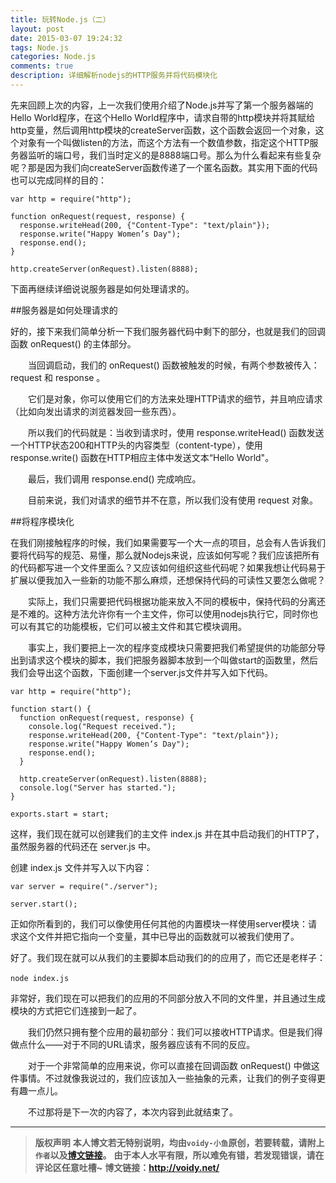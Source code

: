 ```yaml
---
title: 玩转Node.js（二）
layout: post
date: 2015-03-07 19:24:32
tags: Node.js
categories: Node.js
comments: true
description: 详细解析nodejs的HTTP服务并将代码模块化
---
```


先来回顾上次的内容，上一次我们使用介绍了Node.js并写了第一个服务器端的Hello World程序，在这个Hello World程序中，请求自带的http模块并将其赋给http变量，然后调用http模块的createServer函数，这个函数会返回一个对象，这个对象有一个叫做listen的方法，而这个方法有一个数值参数，指定这个HTTP服务器监听的端口号，我们当时定义的是8888端口号。那么为什么看起来有些复杂呢？那是因为我们向createServer函数传递了一个匿名函数。其实用下面的代码也可以完成同样的目的：

	var http = require("http");
	
	function onRequest(request, response) {
	  response.writeHead(200, {"Content-Type": "text/plain"});
	  response.write("Happy Women’s Day");
	  response.end();
	}
	
	http.createServer(onRequest).listen(8888);

下面再继续详细说说服务器是如何处理请求的。

##服务器是如何处理请求的　

好的，接下来我们简单分析一下我们服务器代码中剩下的部分，也就是我们的回调函数 onRequest() 的主体部分。

　　当回调启动，我们的 onRequest() 函数被触发的时候，有两个参数被传入：request 和 response 。

　　它们是对象，你可以使用它们的方法来处理HTTP请求的细节，并且响应请求（比如向发出请求的浏览器发回一些东西）。

　　所以我们的代码就是：当收到请求时，使用 response.writeHead() 函数发送一个HTTP状态200和HTTP头的内容类型（content-type），使用 response.write() 函数在HTTP相应主体中发送文本“Hello World"。

　　最后，我们调用 response.end() 完成响应。

　　目前来说，我们对请求的细节并不在意，所以我们没有使用 request 对象。

##将程序模块化

在我们刚接触程序的时候，我们如果需要写一个大一点的项目，总会有人告诉我们要将代码写的规范、易懂，那么就Nodejs来说，应该如何写呢？我们应该把所有的代码都写进一个文件里面么？又应该如何组织这些代码呢？如果我想让代码易于扩展以便我加入一些新的功能不那么麻烦，还想保持代码的可读性又要怎么做呢？

　　实际上，我们只需要把代码根据功能来放入不同的模板中，保持代码的分离还是不难的。这种方法允许你有一个主文件，你可以使用nodejs执行它，同时你也可以有其它的功能模板，它们可以被主文件和其它模块调用。

　　事实上，我们要把上一次的程序变成模块只需要把我们希望提供的功能部分导出到请求这个模块的脚本，我们把服务器脚本放到一个叫做start的函数里，然后我们会导出这个函数，下面创建一个server.js文件并写入如下代码。

	var http = require("http");
	
	function start() {
	  function onRequest(request, response) {
	    console.log("Request received.");
	    response.writeHead(200, {"Content-Type": "text/plain"});
	    response.write("Happy Women‘s Day");
	    response.end();
	  }
	
	  http.createServer(onRequest).listen(8888);
	  console.log("Server has started.");
	}
	
	exports.start = start;

这样，我们现在就可以创建我们的主文件 index.js 并在其中启动我们的HTTP了，虽然服务器的代码还在 server.js 中。

创建 index.js 文件并写入以下内容：

	var server = require("./server");
	
	server.start();

正如你所看到的，我们可以像使用任何其他的内置模块一样使用server模块：请求这个文件并把它指向一个变量，其中已导出的函数就可以被我们使用了。

好了。我们现在就可以从我们的主要脚本启动我们的的应用了，而它还是老样子：

	node index.js　

非常好，我们现在可以把我们的应用的不同部分放入不同的文件里，并且通过生成模块的方式把它们连接到一起了。

　　我们仍然只拥有整个应用的最初部分：我们可以接收HTTP请求。但是我们得做点什么——对于不同的URL请求，服务器应该有不同的反应。

　　对于一个非常简单的应用来说，你可以直接在回调函数 onRequest() 中做这件事情。不过就像我说过的，我们应该加入一些抽象的元素，让我们的例子变得更有趣一点儿。

　　不过那将是下一次的内容了，本次内容到此就结束了。



---
> **版权声明**
> **本人博文若无特别说明，均由`voidy-小鱼`原创，若要转载，请附上`作者`以及[博文链接](http://voidy.net)。**
> **由于本人水平有限，所以难免有错，若发现错误，请在评论区任意吐槽~**
> **博文链接：<http://voidy.net/>**